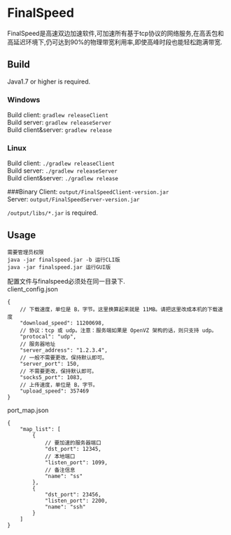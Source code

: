 # FinalSpeed
FinalSpeed是高速双边加速软件,可加速所有基于tcp协议的网络服务,在高丢包和高延迟环境下,仍可达到90%的物理带宽利用率,即使高峰时段也能轻松跑满带宽.

## Build
Java1.7 or higher is required.

### Windows
Build client: `gradlew releaseClient`<br>
Build server: `gradlew releaseServer`<br>
Build client&server: `gradlew release`

### Linux
Build client: `./gradlew releaseClient`<br>
Build server: `./gradlew releaseServer`<br>
Build client&server: `./gradlew release`

###Binary
Client: `output/FinalSpeedClient-version.jar`<br>
Server: `output/FinalSpeedServer-version.jar`<br>

`/output/libs/*.jar` is required.

## Usage
```
需要管理员权限
java -jar finalspeed.jar -b 运行CLI版
java -jar finalspeed.jar 运行GUI版
```

配置文件与finalspeed必须处在同一目录下.<br>
client_config.json
```
{
    // 下载速度，单位是 B，字节。这里换算起来就是 11MB。请把这里改成本机的下载速度
    "download_speed": 11200698, 
    // 协议：tcp 或 udp。注意：服务端如果是 OpenVZ 架构的话，则只支持 udp。
    "protocal": "udp", 
    // 服务器地址
    "server_address": "1.2.3.4", 
    // 一般不需要更改，保持默认即可。
    "server_port": 150, 
    // 不需要更改，保持默认即可。
    "socks5_port": 1083, 
    // 上传速度，单位是 B，字节。
    "upload_speed": 357469
}
```

port_map.json
```
{
    "map_list": [
        {
            // 要加速的服务器端口
            "dst_port": 12345, 
            // 本地端口
            "listen_port": 1099, 
            // 备注信息
            "name": "ss"
        }, 
        {
            "dst_port": 23456, 
            "listen_port": 2200, 
            "name": "ssh"
        }
    ]
}
```
